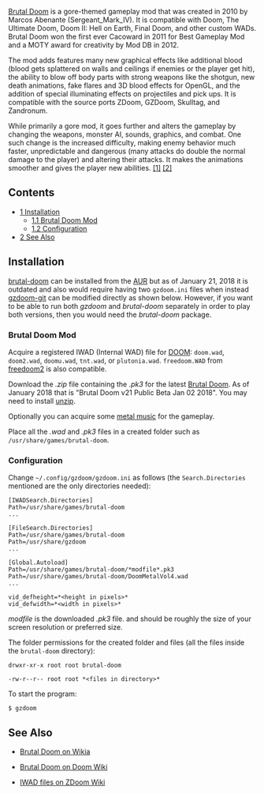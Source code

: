 [Brutal Doom](http://www.moddb.com/mods/brutal-doom) is a gore-themed gameplay mod that was created in 2010 by Marcos Abenante (Sergeant_Mark_IV). It is compatible with Doom, The Ultimate Doom, Doom II: Hell on Earth, Final Doom, and other custom WADs. Brutal Doom won the first ever Cacoward in 2011 for Best Gameplay Mod and a MOTY award for creativity by Mod DB in 2012.

The mod adds features many new graphical effects like additional blood (blood gets splattered on walls and ceilings if enemies or the player get hit), the ability to blow off body parts with strong weapons like the shotgun, new death animations, fake flares and 3D blood effects for OpenGL, and the addition of special illuminating effects on projectiles and pick ups. It is compatible with the source ports ZDoom, GZDoom, Skulltag, and Zandronum.

While primarily a gore mod, it goes further and alters the gameplay by changing the weapons, monster AI, sounds, graphics, and combat. One such change is the increased difficulty, making enemy behavior much faster, unpredictable and dangerous (many attacks do double the normal damage to the player) and altering their attacks. It makes the animations smoother and gives the player new abilities. [[1]](http://doom.wikia.com/wiki/Brutal_Doom) [[2]](https://doomwiki.org/wiki/Brutal_Doom)

## Contents

*   [1 Installation](#Installation)
    *   [1.1 Brutal Doom Mod](#Brutal_Doom_Mod)
    *   [1.2 Configuration](#Configuration)
*   [2 See Also](#See_Also)

## Installation

[brutal-doom](https://aur.archlinux.org/packages/brutal-doom/) can be installed from the [AUR](/index.php/AUR "AUR") but as of January 21, 2018 it is outdated and also would require having two `gzdoom.ini` files when instead [gzdoom-git](https://aur.archlinux.org/packages/gzdoom-git/) can be modified directly as shown below. However, if you want to be able to run both *gzdoom* and *brutal-doom* separately in order to play both versions, then you would need the *brutal-doom* package.

### Brutal Doom Mod

Acquire a registered IWAD (Internal WAD) file for [DOOM](https://zdoom.org/wiki/IWAD): `doom.wad`, `doom2.wad`, `doomu.wad`, `tnt.wad`, or `plutonia.wad`. `freedoom.WAD` from [freedoom2](https://aur.archlinux.org/packages/freedoom2/) is also compatible.

Download the *.zip* file containing the *.pk3* for the latest [Brutal Doom](http://www.moddb.com/mods/brutal-doom/downloads). As of January 2018 that is "Brutal Doom v21 Public Beta Jan 02 2018". You may need to install [unzip](https://www.archlinux.org/packages/?name=unzip).

Optionally you can acquire some [metal music](http://www.libregeek.org/Linux/game-files/brutal-doom/DoomMetalVol4.wad) for the gameplay.

Place all the *.wad* and *.pk3* files in a created folder such as `/usr/share/games/brutal-doom`.

### Configuration

Change `~/.config/gzdoom/gzdoom.ini` as follows (the `Search.Directories` mentioned are the only directories needed):

```
[IWADSearch.Directories]
Path=/usr/share/games/brutal-doom
...

[FileSearch.Directories]
Path=/usr/share/games/brutal-doom
Path=/usr/share/gzdoom
...

[Global.Autoload]
Path=/usr/share/games/brutal-doom/*modfile*.pk3
Path=/usr/share/games/brutal-doom/DoomMetalVol4.wad
...

vid_defheight=*<height in pixels>*
vid_defwidth=*<width in pixels>*
```

*modfile* is the downloaded *.pk3* file. *<height in pixels>* and *<width in pixels>* should be roughly the size of your screen resolution or preferred size.

The folder permissions for the created folder and files (all the files inside the `brutal-doom` directory):

```
drwxr-xr-x root root brutal-doom

```

```
-rw-r--r-- root root *<files in directory>*

```

To start the program:

```
$ gzdoom

```

## See Also

*   [Brutal Doom on Wikia](http://doom.wikia.com/wiki/Brutal_Doom)

*   [Brutal Doom on Doom Wiki](https://doomwiki.org/wiki/Brutal_Doom)

*   [IWAD files on ZDoom Wiki](https://zdoom.org/wiki/IWAD)